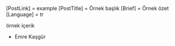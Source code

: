[PostLink] = example
[PostTitle] = Örnek başlık
[Brief] = Örnek özet
[Language] = tr

örnek içerik

- Emre Kaşgür